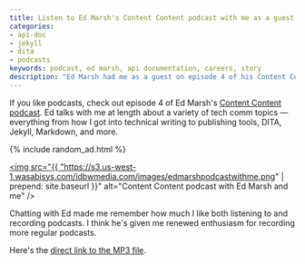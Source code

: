 ```yaml
---
title: Listen to Ed Marsh's Content Content podcast with me as a guest
categories:
- api-doc
- jekyll
- dita
- podcasts
keywords: podcast, ed marsh, api documentation, careers, story
description: "Ed Marsh had me as a guest on episode 4 of his Content Content podcast, which is now available to listen to."
---
```


If you like podcasts, check out episode 4 of Ed Marsh's [Content Content podcast](http://edmarsh.com/2015/07/08/content-content-podcast-episode-4-curse-of-knowledge-with-tom-johnson). Ed talks with me at length about a variety of tech comm topics &mdash; everything from how I got into technical writing to publishing tools, DITA, Jekyll, Markdown, and more.

{% include random_ad.html %}

<a href="http://edmarsh.com/2015/07/08/content-content-podcast-episode-4-curse-of-knowledge-with-tom-johnson"><img src="{{ "https://s3.us-west-1.wasabisys.com/idbwmedia.com/images/edmarshpodcastwithme.png" | prepend: site.baseurl }}" alt="Content Content podcast with Ed Marsh and me" /></a>

Chatting with Ed made me remember how much I like both listening to and recording podcasts. I think he's given me renewed enthusiasm for recording more regular podcasts.

Here's the [direct link to the MP3 file](http://media.blubrry.com/contentcontent/p/edmarsh.com//images/2015/07/Content_Content_podcast_S1E4_Curse_of_knowledge_with_Tom_Johnson.mp3).
